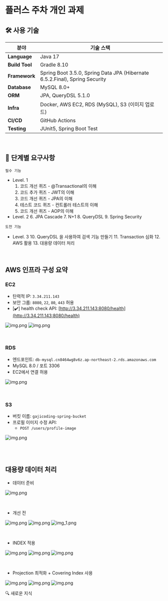 # 플러스 주차 개인 과제

## 🛠 사용 기술
| 분야             | 기술 스택                                                                       |
| -------------- |-----------------------------------------------------------------------------|
| **Language**   | Java 17                                                                     |
| **Build Tool** | Gradle 8.10                                                                 |
| **Framework**  | Spring Boot 3.5.0, Spring Data JPA (Hibernate 6.5.2.Final), Spring Security |
| **Database**   | MySQL 8.0+                                                     |
| **ORM**        | JPA, QueryDSL 5.1.0                                                         |
| **Infra**      | Docker, AWS EC2, RDS (MySQL), S3 (이미지 업로드)                                  |
| **CI/CD**      | GitHub Actions                                                              |
| **Testing**    | JUnit5, Spring Boot Test                                                    |

<br>

## 📝 단계별 요구사항
`필수 기능`
- Level. 1
  1. 코드 개선 퀴즈 - @Transactional의 이해
  2. 코드 추가 퀴즈 - JWT의 이해
  3. 코드 개선 퀴즈 -  JPA의 이해
  4. 테스트 코드 퀴즈 - 컨트롤러 테스트의 이해
  5. 코드 개선 퀴즈 - AOP의 이해
- Level. 2
  6. JPA Cascade
  7. N+1
  8. QueryDSL
  9. Spring Security

`도전 기능`
- Level. 3
  10. QueryDSL 을 사용하여 검색 기능 만들기
  11. Transaction 심화
  12. AWS 활용
  13. 대용량 데이터 처리

<br>

## AWS 인프라 구성 요약

### EC2
- 탄력적 IP: `3.34.211.143`
- 보안 그룹: `8080`, `22`, `80`, `443` 허용
- [✔️] health check API: [http://3.34.211.143:8080/health](http://3.34.211.143:8080/health)

![img.png](images/ec2.png)
![img.png](images/eip.png)

<br>

### RDS
- 엔드포인트: `db-mysql.cn8464wg8v6z.ap-northeast-2.rds.amazonaws.com`
- MySQL 8.0 / 포트 3306
- EC2에서 연결 허용

![img.png](images/rds.png)

<br>

### S3
- 버킷 이름: `gajicoding-spring-bucket`
- 프로필 이미지 수정 API:
    - `POST /users/profile-image`

![img.png](images/s3.png)

<br>
<br>

## 대용량 데이터 처리
- 데이터 준비

![img.png](images/insertUsers.png)

<br>

- 개선 전

![img.png](images/beforeAPI.png)
![img.png](images/beforeQuery.png)
![img_1.png](images/beforeExplain.png)

<br>

- INDEX 적용

![img.png](images/indexAPI.png)
![img.png](images/indexQuery.png)
![img.png](indexExplain.png)

<br>

- Projection 최적화 + Covering Index 사용

![img.png](images/projectionAPI.png)
![img.png](images/projectionQuery.png)
![img.png](ProjectionExplain.png)


🔍 새로운 지식
